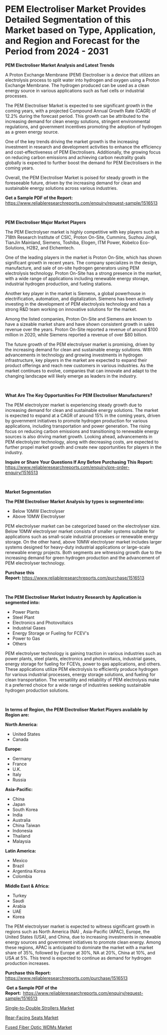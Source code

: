 <p><h1>PEM Electroliser Market Provides Detailed Segmentation of this Market based on Type, Application, and Region and Forecast for the Period from 2024 - 2031</h1></p><p><strong>PEM Electroliser Market Analysis and Latest Trends</strong></p>
<p><p>A Proton Exchange Membrane (PEM) Electroliser is a device that utilizes an electrolysis process to split water into hydrogen and oxygen using a Proton Exchange Membrane. The hydrogen produced can be used as a clean energy source in various applications such as fuel cells or industrial processes.</p><p>The PEM Electroliser Market is expected to see significant growth in the coming years, with a projected Compound Annual Growth Rate (CAGR) of 12.2% during the forecast period. This growth can be attributed to the increasing demand for clean energy solutions, stringent environmental regulations, and government incentives promoting the adoption of hydrogen as a green energy source.</p><p>One of the key trends driving the market growth is the increasing investment in research and development activities to enhance the efficiency and cost-effectiveness of PEM Electrolisers. Additionally, the growing focus on reducing carbon emissions and achieving carbon neutrality goals globally is expected to further boost the demand for PEM Electrolisers in the coming years.</p><p>Overall, the PEM Electroliser Market is poised for steady growth in the foreseeable future, driven by the increasing demand for clean and sustainable energy solutions across various industries.</p></p>
<p><strong>Get a Sample PDF of the Report:&nbsp;</strong> <a href="https://www.reliableresearchreports.com/enquiry/request-sample/1516513">https://www.reliableresearchreports.com/enquiry/request-sample/1516513</a></p>
<p>&nbsp;</p>
<p><strong>PEM Electroliser Major Market Players</strong></p>
<p><p>The PEM Electrolyser market is highly competitive with key players such as 718th Research Institute of CSIC, Proton On-Site, Cummins, Suzhou Jingli, TianJin Mainland, Siemens, Toshiba, Elogen, ITM Power, Kobelco Eco-Solutions, H2B2, and Elchemtech.</p><p>One of the leading players in the market is Proton On-Site, which has shown significant growth in recent years. The company specializes in the design, manufacture, and sale of on-site hydrogen generators using PEM electrolysis technology. Proton On-Site has a strong presence in the market, with a wide range of applications including renewable energy storage, industrial hydrogen production, and fueling stations.</p><p>Another key player in the market is Siemens, a global powerhouse in electrification, automation, and digitalization. Siemens has been actively investing in the development of PEM electrolysis technology and has a strong R&D team working on innovative solutions for the market.</p><p>Among the listed companies, Proton On-Site and Siemens are known to have a sizeable market share and have shown consistent growth in sales revenue over the years. Proton On-Site reported a revenue of around $100 million in 2020, while Siemens reported a revenue of over $80 billion.</p><p>The future growth of the PEM electrolyser market is promising, driven by the increasing demand for clean and sustainable energy solutions. With advancements in technology and growing investments in hydrogen infrastructure, key players in the market are expected to expand their product offerings and reach new customers in various industries. As the market continues to evolve, companies that can innovate and adapt to the changing landscape will likely emerge as leaders in the industry.</p></p>
<p>&nbsp;</p>
<p><strong>What Are The Key Opportunities For PEM Electroliser Manufacturers?</strong></p>
<p><p>The PEM electrolyzer market is experiencing steady growth due to increasing demand for clean and sustainable energy solutions. The market is expected to expand at a CAGR of around 15% in the coming years, driven by government initiatives to promote hydrogen production for various applications, including transportation and power generation. The rising focus on reducing carbon emissions and transitioning to renewable energy sources is also driving market growth. Looking ahead, advancements in PEM electrolyzer technology, along with decreasing costs, are expected to further propel market growth and create new opportunities for players in the industry.</p></p>
<p><strong>Inquire or Share Your Questions If Any Before Purchasing This Report:</strong> <a href="https://www.reliableresearchreports.com/enquiry/pre-order-enquiry/1516513">https://www.reliableresearchreports.com/enquiry/pre-order-enquiry/1516513</a></p>
<p>&nbsp;</p>
<p><strong>Market Segmentation</strong></p>
<p><strong>The PEM Electroliser Market Analysis by types is segmented into:</strong></p>
<p><ul><li>Below 10MW Electrolyser</li><li>Above 10MW Electrolyser</li></ul></p>
<p><p>PEM electrolyser market can be categorized based on the electrolyser size. Below 10MW electrolyser market consists of smaller systems suitable for applications such as small-scale industrial processes or renewable energy storage. On the other hand, above 10MW electrolyser market includes larger systems designed for heavy-duty industrial applications or large-scale renewable energy projects. Both segments are witnessing growth due to the increasing demand for green hydrogen production and the advancement of PEM electrolyser technology.</p></p>
<p><strong>Purchase this Report:&nbsp;</strong><a href="https://www.reliableresearchreports.com/purchase/1516513">https://www.reliableresearchreports.com/purchase/1516513</a></p>
<p>&nbsp;</p>
<p><strong>The PEM Electroliser Market Industry Research by Application is segmented into:</strong></p>
<p><ul><li>Power Plants</li><li>Steel Plant</li><li>Electronics and Photovoltaics</li><li>Industrial Gases</li><li>Energy Storage or Fueling for FCEV's</li><li>Power to Gas</li><li>Others</li></ul></p>
<p><p>PEM electrolyser technology is gaining traction in various industries such as power plants, steel plants, electronics and photovoltaics, industrial gases, energy storage for fueling for FCEVs, power to gas applications, and others. These applications utilize PEM electrolysis to efficiently produce hydrogen for various industrial processes, energy storage solutions, and fueling for clean transportation. The versatility and reliability of PEM electrolysis make it a preferred choice for a wide range of industries seeking sustainable hydrogen production solutions.</p></p>
<p>&nbsp;</p>
<p><strong>In terms of Region, the PEM Electroliser Market Players available by Region are:</strong></p>
<p>
    <p> <strong> North America: </strong>
        <ul>
            <li>United States</li>
            <li>Canada</li>
        </ul>
        </p> 
    <p> <strong> Europe: </strong>
        <ul>
            <li>Germany</li>
            <li>France</li>
            <li>U.K.</li>
            <li>Italy</li>
            <li>Russia</li>
        </ul>
        </p> 
    <p> <strong> Asia-Pacific: </strong>
        <ul>
            <li>China</li>
            <li>Japan</li>
            <li>South Korea</li>
            <li>India</li>
            <li>Australia</li>
            <li>China Taiwan</li>
            <li>Indonesia</li>
            <li>Thailand</li>
            <li>Malaysia</li>
        </ul>
        </p> 
    <p> <strong> Latin America: </strong>
        <ul>
            <li>Mexico</li>
            <li>Brazil</li>
            <li>Argentina Korea</li>
            <li>Colombia</li>
        </ul>
        </p> 
    <p> <strong> Middle East & Africa: </strong>
        <ul>
            <li>Turkey</li>
            <li>Saudi</li>
            <li>Arabia</li>
            <li>UAE</li>
            <li>Korea</li>
        </ul>
    </p>
    </p>
<p><p>The PEM electrolyser market is expected to witness significant growth in regions such as North America (NA) , Asia-Pacific (APAC), Europe, the United States (USA), and China, due to increasing investments in renewable energy sources and government initiatives to promote clean energy. Among these regions, APAC is anticipated to dominate the market with a market share of 35%, followed by Europe at 30%, NA at 20%, China at 10%, and USA at 5%. This trend is expected to continue as demand for hydrogen production increases.</p></p>
<p><strong>Purchase this Report: </strong><a href="https://www.reliableresearchreports.com/purchase/1516513">https://www.reliableresearchreports.com/purchase/1516513</a></p>
<p>&nbsp;<strong>Get a Sample PDF of the Report:&nbsp;&nbsp;</strong><a href="https://www.reliableresearchreports.com/enquiry/request-sample/1516513">https://www.reliableresearchreports.com/enquiry/request-sample/1516513</a></p>
<p><strong></strong></p>
<p><p><a href="https://view.publitas.com/reportprime-1/single-to-double-strollers-market-size-share-trends-analysis-report-by-application-regional-outlook-competitive-strategies-and-segment-forecasts-2024-2031/">Single-to-Double Strollers Market</a></p><p><a href="https://view.publitas.com/reportprime-1/rear-facing-seats-market-size-share-trends-analysis-report-by-material-by-type-by-end-user-by-region-and-segment-forecasts-2024-2031/">Rear-Facing Seats Market</a></p><p><a href="https://view.publitas.com/reportprime-1/fused-fiber-optic-wdms-market-analysis-and-market-size-global-industry-overview-market-segmentation-and-forecast-2024-to-2031/">Fused Fiber Optic WDMs Market</a></p></p>